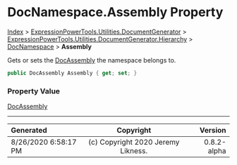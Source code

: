 ﻿# DocNamespace.Assembly Property

[Index](../index.md) > [ExpressionPowerTools.Utilities.DocumentGenerator](ExpressionPowerTools.Utilities.DocumentGenerator.a.md) > [ExpressionPowerTools.Utilities.DocumentGenerator.Hierarchy](ExpressionPowerTools.Utilities.DocumentGenerator.Hierarchy.n.md) > [DocNamespace](ExpressionPowerTools.Utilities.DocumentGenerator.Hierarchy.DocNamespace.cs.md) > **Assembly**

Gets or sets the [DocAssembly](ExpressionPowerTools.Utilities.DocumentGenerator.Hierarchy.DocAssembly.cs.md) the namespace belongs to.

```csharp
public DocAssembly Assembly { get; set; }
```

### Property Value

 [DocAssembly](ExpressionPowerTools.Utilities.DocumentGenerator.Hierarchy.DocAssembly.cs.md) 


---

| Generated | Copyright | Version |
| :-- | :-: | --: |
| 8/26/2020 6:58:17 PM | (c) Copyright 2020 Jeremy Likness. | 0.8.2-alpha |
